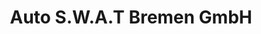 ---
title: "Auto S.W.A.T Bremen GmbH"
url: /bremen/auto-s-w-a-t-bremen-gmbh/
shop: Autowerkstatt
---